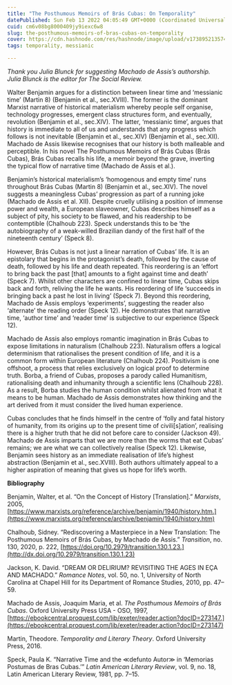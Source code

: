 ```yaml
---
title: "The Posthumous Memoirs of Brás Cubas: On Temporality"
datePublished: Sun Feb 13 2022 04:05:49 GMT+0000 (Coordinated Universal Time)
cuid: cm6v08bg8000409jy9iexc6w8
slug: the-posthumous-memoirs-of-bras-cubas-on-temporality
cover: https://cdn.hashnode.com/res/hashnode/image/upload/v1738952135740/7933ee7a-0b1d-4c04-9845-eefc96e426a5.webp
tags: temporality, messianic

---
```


*Thank you Julia Blunck for suggesting Machado de Assis’s authorship. Julia Blunck is the editor for The Social Review.*

Walter Benjamin argues for a distinction between linear time and ‘messianic time’ (Martin 8) (Benjamin et al., sec.XVIII). The former is the dominant Marxist narrative of historical materialism whereby people self organise, technology progresses, emergent class structures form, and eventually, revolution (Benjamin et al., sec.XIV). The latter, ‘messianic time’, argues that history is immediate to all of us and understands that any progress which follows is not inevitable (Benjamin et al., sec.XIV) (Benjamin et al., sec.XII). Machado de Assis likewise recognises that our history is both malleable and perceptible. In his novel The Posthumous Memoirs of Brás Cubas (Brás Cubas), Brás Cubas recalls his life, a memoir beyond the grave, inverting the typical flow of narrative time (Machado de Assis et al.).

Benjamin’s historical materialism’s ‘homogenous and empty time’ runs throughout Brás Cubas (Martin 8) (Benjamin et al., sec.XIV). The novel suggests a meaningless Cubas’ progression as part of a running joke (Machado de Assis et al. XII). Despite cruelly utilising a position of immense power and wealth, a European slaveowner, Cubas describes himself as a subject of pity, his society to be flawed, and his readership to be contemptible (Chalhoub 223). Speck understands this to be ‘the autobiography of a weak-willed Brazilian dandy of the first half of the nineteenth century’ (Speck 8).

However, Brás Cubas is not just a linear narration of Cubas’ life. It is an epistolary that begins in the protagonist’s death, followed by the cause of death, followed by his life and death repeated. This reordering is an ‘effort to bring back the past \[that\] amounts to a fight against time and death’ (Speck 7). Whilst other characters are confined to linear time, Cubas skips back and forth, reliving the life he wants. His reordering of life ‘succeeds in bringing back a past he lost in living’ (Speck 7). Beyond this reordering, Machado de Assis employs ‘experiments’, suggesting the reader also ‘alternate’ the reading order (Speck 12). He demonstrates that narrative time, ‘author time’ and ‘reader time’ is subjective to our experience (Speck 12).

Machado de Assis also employs romantic imagination in Brás Cubas to expose limitations in naturalism (Chalhoub 223). Naturalism offers a logical determinism that rationalises the present condition of life, and it is a common form within European literature (Chalhoub 224). Positivism is one offshoot, a process that relies exclusively on logical proof to determine truth. Borba, a friend of Cubas, proposes a parody called Humanitism, rationalising death and inhumanity through a scientific lens (Chalhoub 228). As a result, Borba studies the human condition whilst alienated from what it means to be human. Machado de Assis demonstrates how thinking and the art derived from it must consider the lived human experience.

Cubas concludes that he finds himself in the centre of ‘folly and fatal history of humanity, from its origins up to the present time of civili\[s\]ation’, realising there is a higher truth that he did not before care to consider (Jackson 49). Machado de Assis imparts that we are more than the worms that eat Cubas’ remains; we are what we can collectively realise (Speck 12). Likewise, Benjamin sees history as an immediate realisation of life’s highest abstraction (Benjamin et al., sec.XVIII). Both authors ultimately appeal to a higher aspiration of meaning that gives us hope for life’s worth.

**Bibliography**

Benjamin, Walter, et al. “On the Concept of History \[Translation\].” *Marxists*, 2005, [https://www.marxists.org/reference/archive/benjamin/1940/history.htm.](https://www.marxists.org/reference/archive/benjamin/1940/history.htm)

Chalhoub, Sidney. “Rediscovering a Masterpiece in a New Translation: The Posthumous Memoirs of Brás Cubas, by Machado de Assis.” *Transition*, no. 130, 2020, p. 222, [https://doi.org/10.2979/transition.130.1.23.](http://dx.doi.org/10.2979/transition.130.1.23)

Jackson, K. David. “DREAM OR DELIRIUM? REVISITING THE AGES IN EÇA AND MACHADO.” *Romance Notes*, vol. 50, no. 1, University of North Carolina at Chapel Hill for its Department of Romance Studies, 2010, pp. 47–59.

Machado de Assis, Joaquim Maria, et al. *The Posthumous Memoirs of Brás Cubas*. Oxford University Press USA - OSO, 1997, [https://ebookcentral.proquest.com/lib/exeter/reader.action?docID=273147.](https://ebookcentral.proquest.com/lib/exeter/reader.action?docID=273147)

Martin, Theodore. *Temporality and Literary Theory*. Oxford University Press, 2016.

Speck, Paula K. “Narrative Time and the ≪defunto Autor≫ in ‘Memorias Postumas de Bras Cubas.’” *Latin American Literary Review*, vol. 9, no. 18, Latin American Literary Review, 1981, pp. 7–15.